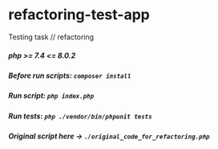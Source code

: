 # refactoring-test-app
Testing task // refactoring

##### php >= 7.4 <= 8.0.2

##### Before run scripts: `composer install`
##### Run script: `php index.php`
##### Run tests: `php ./vendor/bin/phpunit tests`

##### Original script here -> `./original_code_for_refactoring.php`
